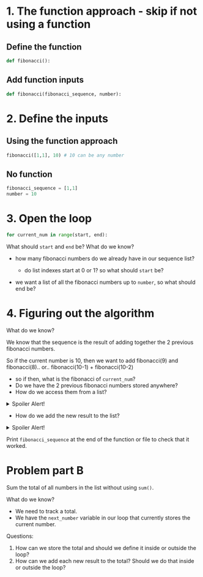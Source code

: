 # 1. The function approach - skip if not using a function

## Define the function

```py
def fibonacci():
```

## Add function inputs

```py
def fibonacci(fibonacci_sequence, number):
```

# 2. Define the inputs

## Using the function approach

```py
fibonacci([1,1], 10) # 10 can be any number
```

## No function

```py
fibonacci_sequence = [1,1]
number = 10
```

# 3. Open the loop

```py
for current_num in range(start, end):
```

What should `start` and `end` be? What do we know?
- how many fibonacci numbers do we already have in our sequence list?
    - do list indexes start at 0 or 1? so what should `start` be?

- we want a list of all the fibonacci numbers up to `number`, so what should end be?

# 4. Figuring out the algorithm

What do we know?

We know that the sequence is the result of adding together the 2 previous fibonacci numbers.

So if the current number is 10, then we want to add fibonacci(9) and fibonacci(8).. or.. fibonacci(10-1) + fibonacci(10-2)

- so if then, what is the fibonacci of `current_num`?
- Do we have the 2 previous fibonacci numbers stored anywhere?
- How do we access them from a list?

<details>
<summary>Spoiler Alert!</summary>

```py
next_number = fibonacci_sequence[current_num-1] + fibonacci_sequence[current_num-2]
```

</details>

- How do we add the new result to the list?

<details>
<summary>Spoiler Alert!</summary>

```py
fibonacci_sequence.append(next_number)
# or
fibonacci_sequence += [next_number]
# or
fibonacci_sequence[current_num] = next_number
```

</details>

Print `fibonacci_sequence` at the end of the function or file to check that it worked.

# Problem part B

Sum the total of all numbers in the list without using `sum()`.

What do we know?

- We need to track a total.
- We have the `next_number` variable in our loop that currently stores the current number.

Questions:

1. How can we store the total and should we define it inside or outside the loop?
2. How can we add each new result to the total? Should we do that inside or outside the loop?
